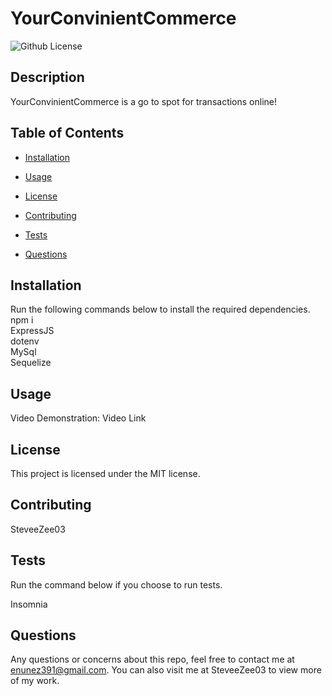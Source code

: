  # YourConvinientCommerce
![Github License](https://img.shields.io/badge/license-MIT-blue.svg)

## Description
YourConvinientCommerce is a go to spot for transactions online!
## Table of Contents
* [Installation](#installation)

* [Usage](#usage)

* [License](#license)

* [Contributing](#contributing)

* [Tests](#tests)

* [Questions](#questions)

## Installation
Run the following commands below to install the required dependencies. <br>
npm i <br>
ExpressJS <br> dotenv <br> MySql <br> Sequelize 


## Usage
Video Demonstration:
Video Link

## License
This project is licensed under the MIT license.

## Contributing
SteveeZee03
## Tests
Run the command below if you choose to run tests.

Insomnia

## Questions
Any questions or concerns about this repo, feel free to contact me at enunez391@gmail.com.  You can also visit me at SteveeZee03  to view more of my work.

